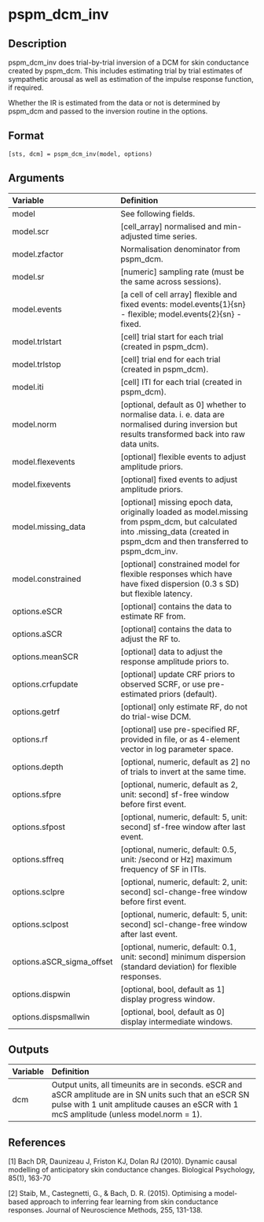 # pspm_dcm_inv
## Description
pspm_dcm_inv does trial-by-trial inversion of a DCM for skin conductance created by pspm_dcm. This includes estimating trial by trial estimates of sympathetic arousal as well as estimation of the impulse response function, if required.

Whether the IR is estimated from the data or not is determined by pspm_dcm and passed to the inversion routine in the options.

## Format
`[sts, dcm] = pspm_dcm_inv(model, options)`

## Arguments
| Variable | Definition |
|:--|:--|
| model | See following fields. |
| model.scr | [cell_array] normalised and min-adjusted time series. |
| model.zfactor | Normalisation denominator from pspm_dcm. |
| model.sr | [numeric] sampling rate (must be the same across sessions). |
| model.events | [a cell of cell array] flexible and fixed events: model.events{1}{sn} - flexible; model.events{2}{sn} - fixed. |
| model.trlstart | [cell] trial start for each trial (created in pspm_dcm). |
| model.trlstop | [cell] trial end for each trial (created in pspm_dcm). |
| model.iti | [cell] ITI for each trial (created in pspm_dcm). |
| model.norm | [optional, default as 0] whether to normalise data. i. e. data are normalised during inversion but results transformed back into raw data units. |
| model.flexevents | [optional] flexible events to adjust amplitude priors. |
| model.fixevents | [optional] fixed events to adjust amplitude priors. |
| model.missing_data | [optional] missing epoch data, originally loaded as model.missing from pspm_dcm, but calculated into .missing_data (created in pspm_dcm and then transferred to pspm_dcm_inv. |
| model.constrained | [optional] constrained model for flexible responses which have have fixed dispersion (0.3 s SD) but flexible latency. || options | See following fields. |
| options.eSCR | [optional] contains the data to estimate RF from. |
| options.aSCR | [optional] contains the data to adjust the RF to. |
| options.meanSCR | [optional] data to adjust the response amplitude priors to. |
| options.crfupdate | [optional] update CRF priors to observed SCRF, or use pre-estimated priors (default). |
| options.getrf | [optional] only estimate RF, do not do trial-wise DCM. |
| options.rf | [optional] use pre-specified RF, provided in file, or as 4-element vector in log parameter space. |
| options.depth | [optional, numeric, default as 2] no of trials to invert at the same time. |
| options.sfpre | [optional, numeric, default as 2, unit: second] sf-free window before first event. |
| options.sfpost | [optional, numeric, default: 5, unit: second] sf-free window after last event. |
| options.sffreq | [optional, numeric, default: 0.5, unit: /second or Hz] maximum frequency of SF in ITIs. |
| options.sclpre | [optional, numeric, default: 2, unit: second] scl-change-free window before first event. |
| options.sclpost | [optional, numeric, default: 5, unit: second] scl-change-free window after last event. |
| options.aSCR_sigma_offset | [optional, numeric, default: 0.1, unit: second] minimum dispersion (standard deviation) for flexible responses. |
| options.dispwin | [optional, bool, default as 1] display progress window. |
| options.dispsmallwin | [optional, bool, default as 0] display intermediate windows. |
## Outputs
| Variable | Definition |
|:--|:--|
| dcm | Output units, all timeunits are in seconds. eSCR and aSCR amplitude are in SN units such that an eSCR SN pulse with 1 unit amplitude causes an eSCR with 1 mcS amplitude (unless model.norm = 1). |

## References
[1] Bach DR, Daunizeau J, Friston KJ, Dolan RJ (2010). Dynamic causal modelling of anticipatory skin conductance changes. Biological Psychology, 85(1), 163-70

[2] Staib, M., Castegnetti, G., & Bach, D. R. (2015). Optimising a model-based approach to inferring fear learning from skin conductance responses. Journal of Neuroscience Methods, 255, 131-138.


